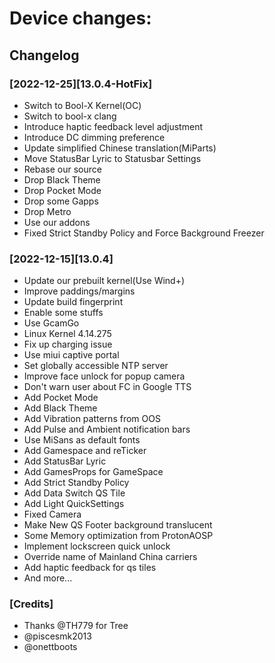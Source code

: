 Device changes:
========================
## Changelog
### [2022-12-25][13.0.4-HotFix]
* Switch to Bool-X Kernel(OC)
* Switch to bool-x clang
* Introduce haptic feedback level adjustment
* Introduce DC dimming preference
* Update simplified Chinese translation(MiParts)
* Move StatusBar Lyric to Statusbar Settings
* Rebase our source
* Drop Black Theme
* Drop Pocket Mode
* Drop some Gapps
* Drop Metro
* Use our addons
* Fixed Strict Standby Policy and Force Background Freezer
### [2022-12-15][13.0.4]
* Update our prebuilt kernel(Use Wind+)
* Improve paddings/margins
* Update build fingerprint
* Enable some stuffs
* Use GcamGo
* Linux Kernel 4.14.275
* Fix up charging issue
* Use miui captive portal
* Set globally accessible NTP server
* Improve face unlock for popup camera
* Don't warn user about FC in Google TTS
* Add Pocket Mode
* Add Black Theme
* Add Vibration patterns from OOS
* Add Pulse and Ambient notification bars
* Use MiSans as default fonts
* Add Gamespace and reTicker
* Add StatusBar Lyric
* Add GamesProps for GameSpace
* Add Strict Standby Policy
* Add Data Switch QS Tile
* Add Light QuickSettings
* Fixed Camera
* Make New QS Footer background translucent
* Some Memory optimization from ProtonAOSP
* Implement lockscreen quick unlock
* Override name of Mainland China carriers
* Add haptic feedback for qs tiles
* And more...
### [Credits]
* Thanks @TH779 for Tree
* @piscesmk2013
* @onettboots
